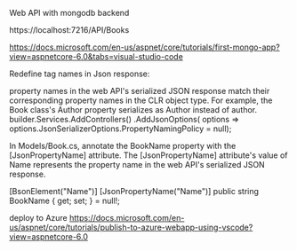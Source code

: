 Web API with mongodb backend

https://localhost:7216/API/Books


https://docs.microsoft.com/en-us/aspnet/core/tutorials/first-mongo-app?view=aspnetcore-6.0&tabs=visual-studio-code


Redefine tag names in Json response:

property names in the web API's serialized JSON response match their corresponding property names in the CLR object type. For example, the Book class's Author property serializes as Author instead of author.
builder.Services.AddControllers()
    .AddJsonOptions(
        options => options.JsonSerializerOptions.PropertyNamingPolicy = null);



In Models/Book.cs, annotate the BookName property with the [JsonPropertyName] attribute. The [JsonPropertyName] attribute's value of Name represents the property name in the web API's serialized JSON response.

[BsonElement("Name")]
[JsonPropertyName("Name")]
public string BookName { get; set; } = null!;


deploy to Azure
https://docs.microsoft.com/en-us/aspnet/core/tutorials/publish-to-azure-webapp-using-vscode?view=aspnetcore-6.0